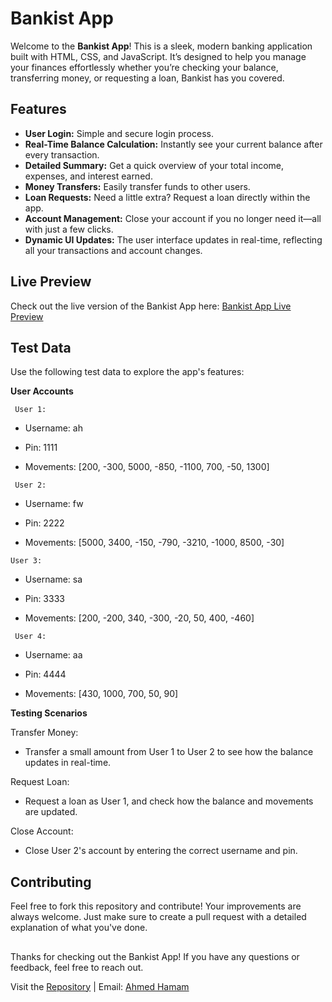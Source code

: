 # Bankist App

Welcome to the **Bankist App**! This is a sleek, modern banking application built with HTML, CSS, and JavaScript. It’s designed to help you manage your finances effortlessly whether you’re checking your balance, transferring money, or requesting a loan, Bankist has you covered.

## Features

- **User Login:** Simple and secure login process.
- **Real-Time Balance Calculation:** Instantly see your current balance after every transaction.
- **Detailed Summary:** Get a quick overview of your total income, expenses, and interest earned.
- **Money Transfers:** Easily transfer funds to other users.
- **Loan Requests:** Need a little extra? Request a loan directly within the app.
- **Account Management:** Close your account if you no longer need it—all with just a few clicks.
- **Dynamic UI Updates:** The user interface updates in real-time, reflecting all your transactions and account changes.

## Live Preview

Check out the live version of the Bankist App here: [Bankist App Live Preview](https://ahmedhamamm.github.io/Bankist-app/)

## Test Data
Use the following test data to explore the app's features:

**User Accounts**

` User 1:`

- Username: ah

- Pin: 1111

- Movements: [200, -300, 5000, -850, -1100, 700, -50, 1300]

` User 2:`

- Username: fw

- Pin: 2222

- Movements: [5000, 3400, -150, -790, -3210, -1000, 8500, -30]

`User 3:`
- Username: sa

- Pin: 3333

- Movements: [200, -200, 340, -300, -20, 50, 400, -460]

` User 4:`
- Username: aa

- Pin: 4444

- Movements: [430, 1000, 700, 50, 90]


**Testing Scenarios**

Transfer Money:

- Transfer a small amount from User 1 to User 2 to see how the balance updates in real-time.

Request Loan:

- Request a loan as User 1, and check how the balance and movements are updated.

Close Account:

- Close User 2's account by entering the correct username and pin.

## Contributing

Feel free to fork this repository and contribute! Your improvements are always welcome. Just make sure to create a pull request with a detailed explanation of what you've done.

##
Thanks for checking out the Bankist App! If you have any questions or feedback, feel free to reach out.

Visit the [Repository](https://github.com/AhmedHamamm/Bankist-app) | Email: [Ahmed Hamam](ahamam2000@yahoo.com)
